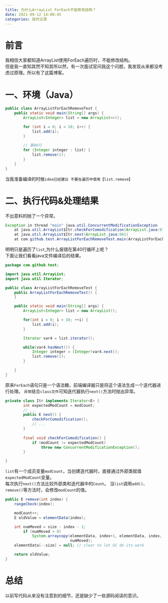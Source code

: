 ```yaml
---
title: 为什么ArrayList ForEach不能修改结构？  
date: 2021-09-12 14:00:45  
categories: 踩坑记录  
---
```

# 前言
我相信大家都知道ArrayList使用ForEach遍历时，不能修改结构。  
但是我一直知其然不知其所以然，有一次面试官问我这个问题，我发现从来都没考虑过原理。所以有了这篇博客。
# 一、环境（Java）
```java
public class ArrayListForEachRemoveTest {
    public static void main(String[] args) {
        ArrayList<Integer> list = new ArrayList<>();

        for (int i = 0; i < 10; i++) {
            list.add(i);
        }
    
        // 第40行
        for (Integer integer : list) {
            list.remove(1);
        }
    }
}
```
当我准备编译的时候`idea已经建议 不要在遍历中使用【list.remove】`
# 二、执行代码&处理结果
不出意料的抛了一个异常。
```java
Exception in thread "main" java.util.ConcurrentModificationException
	at java.util.ArrayList$Itr.checkForComodification(ArrayList.java:911)
	at java.util.ArrayList$Itr.next(ArrayList.java:861)
	at com.github.test.ArrayListForEachRemoveTest.main(ArrayListForEachRemoveTest.java:40)
```
明明只是遍历了`list`,为什么报错在第40行循环上呢？  
下面让我们看看java文件编译后的结果。
```java
package com.github.test;

import java.util.ArrayList;
import java.util.Iterator;

public class ArrayListForEachRemoveTest {
    public ArrayListForEachRemoveTest() {
    }

    public static void main(String[] args) {
        ArrayList<Integer> list = new ArrayList();

        for(int i = 0; i < 10; ++i) {
            list.add(i);
        }

        Iterator var4 = list.iterator();

        while(var4.hasNext()) {
            Integer integer = (Integer)var4.next();
            list.remove(1);
        }

    }
}
```
原来`ForEach`语句只是一个语法糖，前端编译器只是将这个语法生成一个迭代器进行处理。
`异常`结合`class文件`可知迭代器执行`next()`方法时抛出异常。
```java
private class Itr implements Iterator<E> {
        int expectedModCount = modCount;
        // ...
        public E next() {
            checkForComodification();
            // ...
        }
  
        final void checkForComodification() {
            if (modCount != expectedModCount)
                throw new ConcurrentModificationException();
        }

}
```
`list`有一个成员变量`modCount`，当创建迭代器时，直接通过外部类赋值`expectedModCount`变量。  
每次执行`next()`方法比较外部类和迭代器中的`Count`。
当`list`调用`add()`、`remove()`等方法时，会修改`modCount`的值。
```java
public E remove(int index) {
    rangeCheck(index);

    modCount++;
    E oldValue = elementData(index);

    int numMoved = size - index - 1;
        if (numMoved > 0)
            System.arraycopy(elementData, index+1, elementData, index,
                             numMoved);
    elementData[--size] = null; // clear to let GC do its work

    return oldValue;
}
```

# 总结
以前写代码从来没有注意到的细节，还是缺少了一些源码阅读的意识。